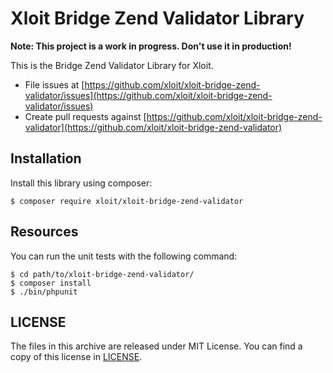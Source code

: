 # Xloit Bridge Zend Validator Library

**Note: This project is a work in progress. Don't use it in production!**

This is the Bridge Zend Validator Library for Xloit.

- File issues at [https://github.com/xloit/xloit-bridge-zend-validator/issues](https://github.com/xloit/xloit-bridge-zend-validator/issues)
- Create pull requests against [https://github.com/xloit/xloit-bridge-zend-validator](https://github.com/xloit/xloit-bridge-zend-validator)

## Installation

Install this library using composer:

```
$ composer require xloit/xloit-bridge-zend-validator
```

## Resources

You can run the unit tests with the following command:

```
$ cd path/to/xloit-bridge-zend-validator/
$ composer install
$ ./bin/phpunit
```

## LICENSE

The files in this archive are released under MIT License.
You can find a copy of this license in [LICENSE](LICENSE).
